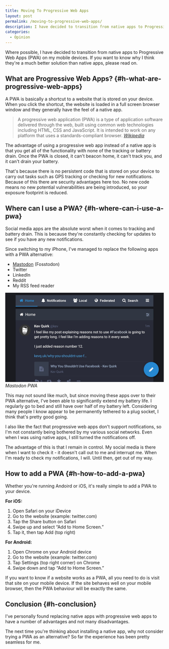 ```yaml
---
title: Moving To Progressive Web Apps
layout: post
permalink: /moving-to-progressive-web-apps/
description: I have decided to transition from native apps to Progressive Web Apps (PWA) where possible. I think they're a better solution than native apps.
categories:
  - Opinion
---
```

Where possible, I have decided to transition from native apps to Progressive Web Apps (PWA) on my mobile devices. If you want to know why I think they're a much better solution than native apps, please read on.

## What are Progressive Web Apps? {#h-what-are-progressive-web-apps}

A PWA is basically a shortcut to a website that is stored on your device. When you click the shortcut, the website is loaded in a full screen browser window and they generally have the feel of a native app.

> A progressive web application (PWA) is a type of application software delivered through the web, built using common web technologies including HTML, CSS and JavaScript. It is intended to work on any platform that uses a standards-compliant browser.
> <cite><a href="https://en.wikipedia.org/wiki/Progressive_web_application">Wikipedia</a></cite>

The advantage of using a progressive web app instead of a native app is that you get all of the functionality with none of the tracking or battery drain. Once the PWA is closed, it can't beacon home, it can't track you, and it can't drain your battery.

That's because there is no persistent code that is stored on your device to carry out tasks such as GPS tracking or checking for new notifications. Because of this there are security advantages here too. No new code means no new potential vulnerabilities are being introduced, so your exposure footprint is reduced.

## Where can I use a PWA? {#h-where-can-i-use-a-pwa}

Social media apps are the absolute worst when it comes to tracking and battery drain. This is because they're constantly checking for updates to see if you have any new notifications.

Since switching to my iPhone, I've managed to replace the following apps with a PWA alternative:

  * [Mastodon](/getting-started-with-mastodon/) (Fosstodon)
  * Twitter
  * LinkedIn
  * Reddit
  * My RSS feed reader

![](/assets/images/mastodon-pwa.jpg)
*Mastodon PWA*

This may not sound like much, but since moving these apps over to their PWA alternative, I've been able to significantly extend my battery life. I regularly go to bed and still have over half of my battery left. Considering many people I know appear to be permanently tethered to a plug socket, I think that's pretty good going.

I also like the fact that progressive web apps don't support notifications, so I'm not constantly being bothered by my various social networks. Even when I was using native apps, I still turned the notifications off.

The advantage of this is that I remain in control. My social media is there when I want to check it - it doesn't call out to me and interrupt me. When I'm ready to check my notifications, I will. Until then, get out of my way.

## How to add a PWA {#h-how-to-add-a-pwa}

Whether you're running Andoird or iOS, it's really simple to add a PWA to your device.

**For iOS:**
  1. Open Safari on your iDevice
  2. Go to the website (example: twitter.com)
  3. Tap the Share button on Safari
  4. Swipe up and select “Add to Home Screen.”
  5. Tap it, then tap Add (top right)

**For Android:**
  1. Open Chrome on your Android device
  2. Go to the website (example: twitter.com)
  3. Tap Settings (top right corner) on Chrome
  4. Swipe down and tap “Add to Home Screen.”

If you want to know if a website works as a PWA, all you need to do is visit that site on your mobile device. If the site behaves well on your mobile browser, then the PWA behaviour will be exactly the same.

## Conclusion {#h-conclusion}

I've personally found replacing native apps with progressive web apps to have a number of advantages and not many disadvantages.

The next time you're thinking about installing a native app, why not consider trying a PWA as an alternative? So far the experience has been pretty seamless for me.